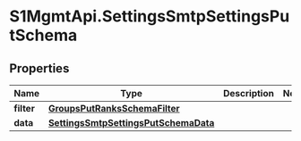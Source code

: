 # S1MgmtApi.SettingsSmtpSettingsPutSchema

## Properties
Name | Type | Description | Notes
------------ | ------------- | ------------- | -------------
**filter** | [**GroupsPutRanksSchemaFilter**](GroupsPutRanksSchemaFilter.md) |  | 
**data** | [**SettingsSmtpSettingsPutSchemaData**](SettingsSmtpSettingsPutSchemaData.md) |  | 


